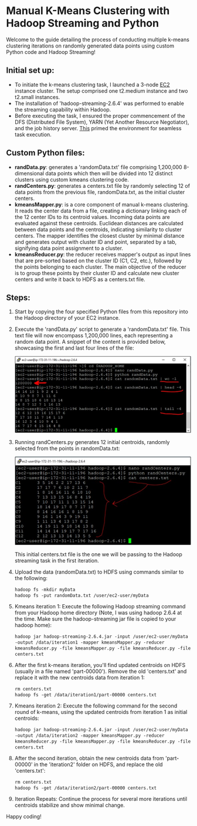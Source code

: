 # Manual K-Means Clustering with Hadoop Streaming and Python

Welcome to the guide detailing the process of conducting multiple k-means clustering iterations on randomly generated data points using custom Python code and Hadoop Streaming!

## Initial set up:

- To initiate the k-means clustering task, I launched a 3-node [EC2](https://docs.aws.amazon.com/AWSEC2/latest/UserGuide/EC2_GetStarted.html) instance cluster. The setup comprised one t2.medium instance and two t2.small instances.
- The installation of 'hadoop-streaming-2.6.4' was performed to enable the streaming capability within Hadoop.
- Before executing the task, I ensured the proper commencement of the DFS (Distributed File System), YARN (Yet Another Resource Negotiator), and the job history server. [This](https://hadoop.apache.org/docs/stable/hadoop-project-dist/hadoop-common/ClusterSetup.html) primed the environment for seamless task execution.

## Custom Python files:

- **randData.py**: generates a 'randomData.txt' file comprising 1,200,000 8-dimensional data points which then will be divided into 12 distinct clusters using custom kmeans clustering code.
- **randCenters.py**: generates a centers.txt file by randomly selecting 12 of data points from the previous file, randomData.txt, as the initial cluster centers.
- **kmeansMapper.py**: is a core component of manual k-means clustering. It reads the center data from a file, creating a dictionary linking each of the 12 center IDs to its centroid values. Incoming data points are evaluated against these centroids. Euclidean distances are calculated between data points and the centroids, indicating similarity to cluster centers. The mapper identifies the closest cluster by minimal distance and generates output with cluster ID and point, separated by a tab, signifying data point assignment to a cluster.
- **kmeansReducer.py**: the reducer receives mapper's output as input lines that are pre-sorted based on the cluster ID (C1, C2, etc.), followed by the points belonging to each cluster. The main objective of the reducer is to group these points by their cluster ID and calculate new cluster centers and write it back to HDFS as a centers.txt file.

## Steps:

1. Start by copying the four specified Python files from this repository into the Hadoop directory of your EC2 instance.

2. Execute the 'randData.py' script to generate a 'randomData.txt' file. This text file will now encompass 1,200,000 lines, each representing a random data point. A snippet of the content is provided below, showcasing the first and last four lines of the file:

   ![Image 1](images/1.jpg)

3. Running randCenters.py generates 12 initial centroids, randomly selected from the points in randomData.txt:

   ![Image 2](images/2.jpg)

   This initial centers.txt file is the one we will be passing to the Hadoop streaming task in the first iteration.

4. Upload the data (randomData.txt) to HDFS using commands similar to the following:

   ```
   hadoop fs -mkdir myData
   hadoop fs -put randomData.txt /user/ec2-user/myData
   ```

5. Kmeans iteration 1: Execute the following Hadoop streaming command from your Hadoop home directory (Note, I was using hadoop 2.6.4 at the time. Make sure the hadoop-streaming jar file is copied to your hadoop home):

   ```
   hadoop jar hadoop-streaming-2.6.4.jar -input /user/ec2-user/myData -output /data/iteration1 -mapper kmeansMapper.py -reducer kmeansReducer.py -file kmeansMapper.py -file kmeansReducer.py -file centers.txt
   ```

6. After the first k-means iteration, you'll find updated centroids on HDFS (usually in a file named 'part-00000'). Remove the old 'centers.txt' and replace it with the new centroids data from iteration 1:

   ```
   rm centers.txt
   hadoop fs -get /data/iteration1/part-00000 centers.txt
   ```

7. Kmeans iteration 2: Execute the following command for the second round of k-means, using the updated centroids from iteration 1 as initial centroids:

   ```
   hadoop jar hadoop-streaming-2.6.4.jar -input /user/ec2-user/myData -output /data/iteration2 -mapper kmeansMapper.py -reducer kmeansReducer.py -file kmeansMapper.py -file kmeansReducer.py -file centers.txt
   ```

8. After the second iteration, obtain the new centroids data from 'part-00000' in the 'iteration2' folder on HDFS, and replace the old 'centers.txt':

   ```
   rm centers.txt
   hadoop fs -get /data/iteration2/part-00000 centers.txt

   ```

9. Iteration Repeats: Continue the process for several more iterations until centroids stabilize and show minimal change.

Happy coding!
